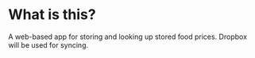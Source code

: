 # What is this?
A web-based app for storing and looking up stored food prices. Dropbox will be used for syncing.